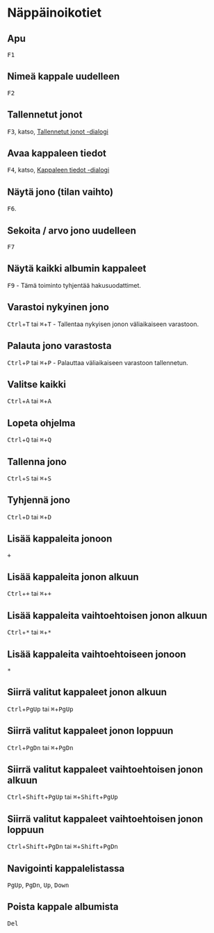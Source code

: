 # Näppäinoikotiet

## Apu
<kbd>F1</kbd>

## Nimeä kappale uudelleen
<kbd>F2</kbd>

## Tallennetut jonot
<kbd>F3</kbd>, katso, [Tallennetut jonot -dialogi](saved_queues_dialog.md)

## Avaa kappaleen tiedot
<kbd>F4</kbd>, katso, [Kappaleen tiedot -dialogi](track_info.md)

## Näytä jono (tilan vaihto)
<kbd>F6</kbd>.

## Sekoita / arvo jono uudelleen
<kbd>F7</kbd>

## Näytä kaikki albumin kappaleet
<kbd>F9</kbd> - Tämä toiminto tyhjentää hakusuodattimet.

## Varastoi nykyinen jono
<kbd>Ctrl</kbd>+<kbd>T</kbd> tai <kbd>⌘</kbd>+<kbd>T</kbd> - Tallentaa nykyisen jonon väliaikaiseen varastoon.

## Palauta jono varastosta
<kbd>Ctrl</kbd>+<kbd>P</kbd> tai <kbd>⌘</kbd>+<kbd>P</kbd> - Palauttaa väliaikaiseen varastoon tallennetun.

## Valitse kaikki
<kbd>Ctrl</kbd>+<kbd>A</kbd> tai <kbd>⌘</kbd>+<kbd>A</kbd>

## Lopeta ohjelma
<kbd>Ctrl</kbd>+<kbd>Q</kbd> tai <kbd>⌘</kbd>+<kbd>Q</kbd>

## Tallenna jono
<kbd>Ctrl</kbd>+<kbd>S</kbd> tai <kbd>⌘</kbd>+<kbd>S</kbd>

## Tyhjennä jono
<kbd>Ctrl</kbd>+<kbd>D</kbd> tai <kbd>⌘</kbd>+<kbd>D</kbd>

## Lisää kappaleita jonoon
<kbd>+</kbd>

## Lisää kappaleita jonon alkuun
<kbd>Ctrl</kbd>+<kbd>+</kbd> tai <kbd>⌘</kbd>+<kbd>+</kbd>

## Lisää kappaleita vaihtoehtoisen jonon alkuun
<kbd>Ctrl</kbd>+<kbd>\*</kbd> tai <kbd>⌘</kbd>+<kbd>\*</kbd>

## Lisää kappaleita vaihtoehtoiseen jonoon
<kbd>*</kbd>

## Siirrä valitut kappaleet jonon alkuun
<kbd>Ctrl</kbd>+<kbd>PgUp</kbd> tai <kbd>⌘</kbd>+<kbd>PgUp</kbd>

## Siirrä valitut kappaleet jonon loppuun
<kbd>Ctrl</kbd>+<kbd>PgDn</kbd> tai <kbd>⌘</kbd>+<kbd>PgDn</kbd>

## Siirrä valitut kappaleet vaihtoehtoisen jonon alkuun
<kbd>Ctrl</kbd>+<kbd>Shift</kbd>+<kbd>PgUp</kbd> tai <kbd>⌘</kbd>+<kbd>Shift</kbd>+<kbd>PgUp</kbd>

## Siirrä valitut kappaleet vaihtoehtoisen jonon loppuun
<kbd>Ctrl</kbd>+<kbd>Shift</kbd>+<kbd>PgDn</kbd> tai <kbd>⌘</kbd>+<kbd>Shift</kbd>+<kbd>PgDn</kbd>

## Navigointi kappalelistassa
<kbd>PgUp</kbd>, <kbd>PgDn</kbd>, <kbd>Up</kbd>, <kbd>Down</kbd>

## Poista kappale albumista
<kbd>Del</kbd>
